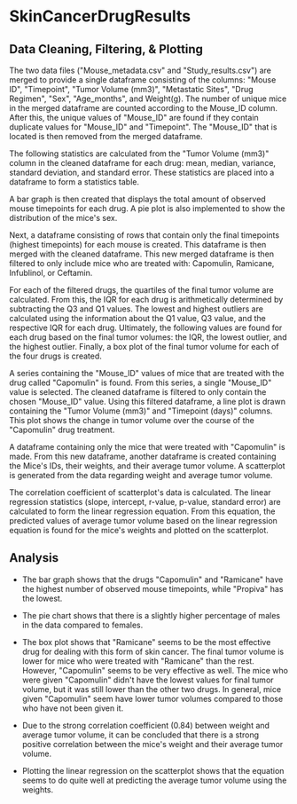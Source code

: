 # SkinCancerDrugResults



## Data Cleaning, Filtering, & Plotting 
The two data files ("Mouse_metadata.csv" and "Study_results.csv") are merged to provide a single dataframe consisting of the
columns: "Mouse ID", "Timepoint", "Tumor Volume (mm3)", "Metastatic Sites", "Drug Regimen", "Sex", "Age_months", and Weight(g). The number of unique mice in the merged dataframe are counted according to the Mouse_ID column. After this, the unique values of "Mouse_ID" are found if they contain duplicate values for "Mouse_ID" and "Timepoint". The "Mouse_ID" that is located is then removed from the merged dataframe.  

The following statistics are calculated from the "Tumor Volume (mm3)" column in the cleaned dataframe for each drug: mean, median, variance, standard deviation, and standard error. These statistics are placed into a dataframe to form a statistics table. 

A bar graph is then created that displays the total amount of observed mouse timepoints for each drug. A pie plot is also implemented to show the distribution of the mice's sex. 

Next, a dataframe consisting of rows that contain only the final timepoints (highest timepoints) for each mouse is created. This dataframe is then merged with the cleaned dataframe. This new merged dataframe is then filtered to only include mice who are treated with: Capomulin, Ramicane, Infublinol, or Ceftamin. 

For each of the filtered drugs, the quartiles of the final tumor volume are calculated. From this, the IQR for each drug is arithmetically determined by subtracting the Q3 and Q1 values. The lowest and highest outliers are calculated using the information about the Q1 value, Q3 value, and the respective IQR for each drug. Ultimately, the following values are found for each drug based on the final tumor volumes: the IQR, the lowest outlier, and the highest outlier. Finally, a box plot of the final tumor volume for each of the four drugs is created.

A series containing the "Mouse_ID" values of mice that are treated with the drug called "Capomulin" is found. From this series, a single "Mouse_ID" value is selected. The cleaned dataframe is filtered to only contain the chosen "Mouse_ID" value. Using this filtered dataframe, a line plot is drawn containing the "Tumor Volume (mm3)" and "Timepoint (days)" columns. This plot shows the change in tumor volume over the course of the "Capomulin" drug treatment. 

A dataframe containing only the mice that were treated with "Capomulin" is made. From this new dataframe, another dataframe is created containing the Mice's IDs, their weights, and their average tumor volume. A scatterplot is generated from the data regarding weight and average tumor volume.

The correlation coefficient of scatterplot's data is calculated. The linear regression statistics (slope, intercept, r-value, p-value, standard error) are calculated to form the linear regression equation. From this equation, the predicted values of average tumor volume based on the linear regression equation is found for the mice's weights and plotted on the scatterplot. 

## Analysis

* The bar graph shows that the drugs "Capomulin" and "Ramicane" have the highest number of observed mouse timepoints, while "Propiva" has the lowest. 

* The pie chart shows that there is a slightly higher percentage of males in the data compared to females. 

* The box plot shows that "Ramicane" seems to be the most effective drug for dealing with this form of skin cancer. The final tumor volume is lower for mice who were treated with "Ramicane" than the rest. However, "Capomulin" seems to be very effective as well. The mice who were given "Capomulin" didn't have the lowest values for final tumor volume, but it was still lower than the other two drugs. In general, mice given "Capomulin" seem have lower tumor volumes compared to those who have not been given it. 

* Due to the strong correlation coefficient (0.84) between weight and average tumor volume, it can be concluded that there is a strong positive correlation between the mice's weight and their average tumor volume. 

* Plotting the linear regression on the scatterplot shows that the equation seems to do quite well at predicting the average tumor volume using the weights. 
